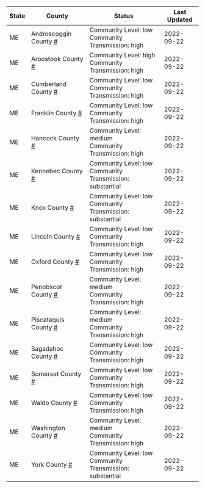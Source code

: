 State | County | Status | Last Updated
--- | --- | --- | --- 
ME | Androscoggin County <a href="#androscoggin_county">#</a> | <a name="androscoggin_county"></a>Community Level: low<br/>Community Transmission: high | 2022-09-22
ME | Aroostook County <a href="#aroostook_county">#</a> | <a name="aroostook_county"></a>Community Level: high<br/>Community Transmission: high | 2022-09-22
ME | Cumberland County <a href="#cumberland_county">#</a> | <a name="cumberland_county"></a>Community Level: low<br/>Community Transmission: high | 2022-09-22
ME | Franklin County <a href="#franklin_county">#</a> | <a name="franklin_county"></a>Community Level: low<br/>Community Transmission: high | 2022-09-22
ME | Hancock County <a href="#hancock_county">#</a> | <a name="hancock_county"></a>Community Level: medium<br/>Community Transmission: high | 2022-09-22
ME | Kennebec County <a href="#kennebec_county">#</a> | <a name="kennebec_county"></a>Community Level: low<br/>Community Transmission: substantial | 2022-09-22
ME | Knox County <a href="#knox_county">#</a> | <a name="knox_county"></a>Community Level: low<br/>Community Transmission: substantial | 2022-09-22
ME | Lincoln County <a href="#lincoln_county">#</a> | <a name="lincoln_county"></a>Community Level: low<br/>Community Transmission: high | 2022-09-22
ME | Oxford County <a href="#oxford_county">#</a> | <a name="oxford_county"></a>Community Level: low<br/>Community Transmission: high | 2022-09-22
ME | Penobscot County <a href="#penobscot_county">#</a> | <a name="penobscot_county"></a>Community Level: medium<br/>Community Transmission: high | 2022-09-22
ME | Piscataquis County <a href="#piscataquis_county">#</a> | <a name="piscataquis_county"></a>Community Level: medium<br/>Community Transmission: high | 2022-09-22
ME | Sagadahoc County <a href="#sagadahoc_county">#</a> | <a name="sagadahoc_county"></a>Community Level: low<br/>Community Transmission: high | 2022-09-22
ME | Somerset County <a href="#somerset_county">#</a> | <a name="somerset_county"></a>Community Level: low<br/>Community Transmission: high | 2022-09-22
ME | Waldo County <a href="#waldo_county">#</a> | <a name="waldo_county"></a>Community Level: low<br/>Community Transmission: high | 2022-09-22
ME | Washington County <a href="#washington_county">#</a> | <a name="washington_county"></a>Community Level: medium<br/>Community Transmission: high | 2022-09-22
ME | York County <a href="#york_county">#</a> | <a name="york_county"></a>Community Level: low<br/>Community Transmission: substantial | 2022-09-22
